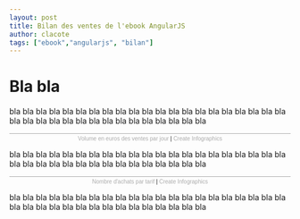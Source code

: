 ```yaml
---
layout: post
title: Bilan des ventes de l'ebook AngularJS
author: clacote
tags: ["ebook","angularjs", "bilan"]
---
```


# Bla bla

bla bla bla bla bla bla
bla bla bla bla bla bla
bla bla bla bla bla bla
bla bla bla bla bla bla
bla bla bla bla bla bla
bla bla bla bla bla bla

<script id="infogram_0_ebook--ventes-en-montants" src="//e.infogr.am/js/embed.js" type="text/javascript"></script><div style="width:100%;border-top:1px solid #acacac;padding-top:3px;font-family:Arial;font-size:10px;text-align:center;"><a target="_blank" href="//infogr.am/ebook--ventes-en-montants" style="color:#acacac;text-decoration:none;">Volume en euros des ventes par jour</a> | <a style="color:#acacac;text-decoration:none;" href="//infogr.am" target="_blank">Create Infographics</a></div>


bla bla bla bla bla bla
bla bla bla bla bla bla
bla bla bla bla bla bla
bla bla bla bla bla bla
bla bla bla bla bla bla
bla bla bla bla bla bla

<script id="infogram_0_ebook--volume-par-tarif" src="//e.infogr.am/js/embed.js" type="text/javascript"></script>
<div style="width:100%;border-top:1px solid #acacac;padding-top:3px;font-family:Arial;font-size:10px;text-align:center;"><a target="_blank" href="//infogr.am/ebook--volume-par-tarif" style="color:#acacac;text-decoration:none;">Nombre d'achats par tarif</a> | <a style="color:#acacac;text-decoration:none;" href="//infogr.am" target="_blank">Create Infographics</a></div>

bla bla bla bla bla bla
bla bla bla bla bla bla
bla bla bla bla bla bla
bla bla bla bla bla bla
bla bla bla bla bla bla
bla bla bla bla bla bla
